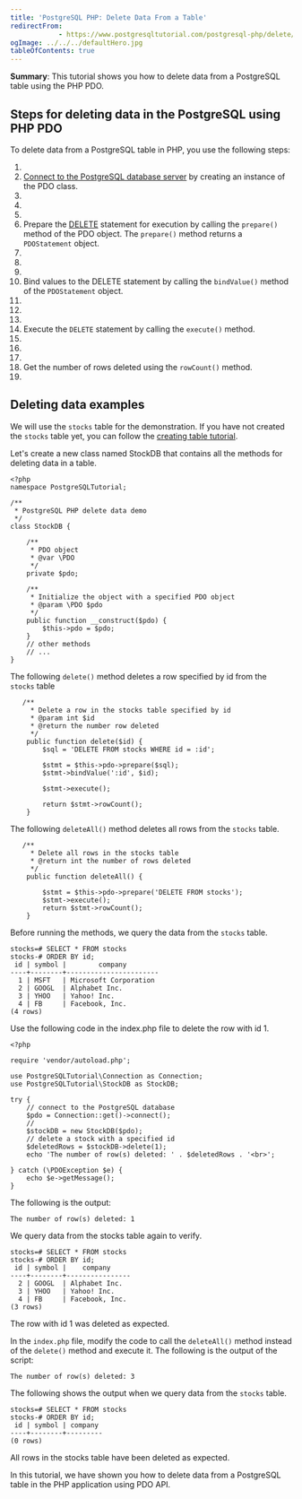 ```yaml
---
title: 'PostgreSQL PHP: Delete Data From a Table'
redirectFrom: 
            - https://www.postgresqltutorial.com/postgresql-php/delete/
ogImage: ../../../defaultHero.jpg
tableOfContents: true
---
```

<!-- wp:paragraph -->

**Summary**: This tutorial shows you how to delete data from a PostgreSQL table using the PHP PDO.

<!-- /wp:paragraph -->

<!-- wp:heading -->

## Steps for deleting data in the PostgreSQL using PHP PDO

<!-- /wp:heading -->

<!-- wp:paragraph -->

To delete data from a PostgreSQL table in PHP, you use the following steps:

<!-- /wp:paragraph -->

<!-- wp:list {"ordered":true} -->

1. <!-- wp:list-item -->
2. [Connect to the PostgreSQL database server](https://www.postgresqltutorial.com/postgresql-php/connect/) by creating an instance of the PDO class.
3. <!-- /wp:list-item -->
4.
5. <!-- wp:list-item -->
6. Prepare the [DELETE](https://www.postgresqltutorial.com/postgresql-tutorial/postgresql-delete/) statement for execution by calling the `prepare()` method of the PDO object. The `prepare()` method returns a `PDOStatement` object.
7. <!-- /wp:list-item -->
8.
9. <!-- wp:list-item -->
10. Bind values to the DELETE statement by calling the `bindValue()` method of the `PDOStatement` object.
11. <!-- /wp:list-item -->
12.
13. <!-- wp:list-item -->
14. Execute the `DELETE` statement by calling the `execute()` method.
15. <!-- /wp:list-item -->
16.
17. <!-- wp:list-item -->
18. Get the number of rows deleted using the `rowCount()` method.
19. <!-- /wp:list-item -->

<!-- /wp:list -->

<!-- wp:heading -->

## Deleting data examples

<!-- /wp:heading -->

<!-- wp:paragraph -->

We will use the `stocks` table for the demonstration. If you have not created the `stocks` table yet, you can follow the [creating table tutorial](https://www.postgresqltutorial.com/postgresql-php/create-tables/).

<!-- /wp:paragraph -->

<!-- wp:paragraph -->

Let's create a new class named StockDB that contains all the methods for deleting data in a table.

<!-- /wp:paragraph -->

<!-- wp:code {"language":"php"} -->

```
<?php
namespace PostgreSQLTutorial;

/**
 * PostgreSQL PHP delete data demo
 */
class StockDB {

    /**
     * PDO object
     * @var \PDO
     */
    private $pdo;

    /**
     * Initialize the object with a specified PDO object
     * @param \PDO $pdo
     */
    public function __construct($pdo) {
        $this->pdo = $pdo;
    }
    // other methods
    // ...
}
```

<!-- /wp:code -->

<!-- wp:paragraph -->

The following `delete()` method deletes a row specified by id from the `stocks` table

<!-- /wp:paragraph -->

<!-- wp:code {"language":"php"} -->

```
   /**
     * Delete a row in the stocks table specified by id
     * @param int $id
     * @return the number row deleted
     */
    public function delete($id) {
        $sql = 'DELETE FROM stocks WHERE id = :id';

        $stmt = $this->pdo->prepare($sql);
        $stmt->bindValue(':id', $id);

        $stmt->execute();

        return $stmt->rowCount();
    }
```

<!-- /wp:code -->

<!-- wp:paragraph -->

The following `deleteAll()` method deletes all rows from the `stocks` table.

<!-- /wp:paragraph -->

<!-- wp:code {"language":"php"} -->

```
   /**
     * Delete all rows in the stocks table
     * @return int the number of rows deleted
     */
    public function deleteAll() {

        $stmt = $this->pdo->prepare('DELETE FROM stocks');
        $stmt->execute();
        return $stmt->rowCount();
    }
```

<!-- /wp:code -->

<!-- wp:paragraph -->

Before running the methods, we query the data from the `stocks` table.

<!-- /wp:paragraph -->

<!-- wp:code {"language":"sql"} -->

```
stocks=# SELECT * FROM stocks
stocks-# ORDER BY id;
 id | symbol |        company
----+--------+-----------------------
  1 | MSFT   | Microsoft Corporation
  2 | GOOGL  | Alphabet Inc.
  3 | YHOO   | Yahoo! Inc.
  4 | FB     | Facebook, Inc.
(4 rows)
```

<!-- /wp:code -->

<!-- wp:paragraph -->

Use the following code in the index.php file to delete the row with id 1.

<!-- /wp:paragraph -->

<!-- wp:code {"language":"php"} -->

```
<?php

require 'vendor/autoload.php';

use PostgreSQLTutorial\Connection as Connection;
use PostgreSQLTutorial\StockDB as StockDB;

try {
    // connect to the PostgreSQL database
    $pdo = Connection::get()->connect();
    //
    $stockDB = new StockDB($pdo);
    // delete a stock with a specified id
    $deletedRows = $stockDB->delete(1);
    echo 'The number of row(s) deleted: ' . $deletedRows . '<br>';

} catch (\PDOException $e) {
    echo $e->getMessage();
}
```

<!-- /wp:code -->

<!-- wp:paragraph -->

The following is the output:

<!-- /wp:paragraph -->

<!-- wp:code {"language":"sql"} -->

```
The number of row(s) deleted: 1
```

<!-- /wp:code -->

<!-- wp:paragraph -->

We query data from the stocks table again to verify.

<!-- /wp:paragraph -->

<!-- wp:code {"language":"sql"} -->

```
stocks=# SELECT * FROM stocks
stocks-# ORDER BY id;
 id | symbol |    company
----+--------+----------------
  2 | GOOGL  | Alphabet Inc.
  3 | YHOO   | Yahoo! Inc.
  4 | FB     | Facebook, Inc.
(3 rows)
```

<!-- /wp:code -->

<!-- wp:paragraph -->

The row with id 1 was deleted as expected.

<!-- /wp:paragraph -->

<!-- wp:paragraph -->

In the `index.php` file, modify the code to call the `deleteAll()` method instead of the `delete()` method and execute it. The following is the output of the script:

<!-- /wp:paragraph -->

<!-- wp:code -->

```
The number of row(s) deleted: 3
```

<!-- /wp:code -->

<!-- wp:paragraph -->

The following shows the output when we query data from the `stocks` table.

<!-- /wp:paragraph -->

<!-- wp:code {"language":"sql"} -->

```
stocks=# SELECT * FROM stocks
stocks-# ORDER BY id;
 id | symbol | company
----+--------+---------
(0 rows)
```

<!-- /wp:code -->

<!-- wp:paragraph -->

All rows in the stocks table have been deleted as expected.

<!-- /wp:paragraph -->

<!-- wp:paragraph -->

In this tutorial, we have shown you how to delete data from a PostgreSQL table in the PHP application using PDO API.

<!-- /wp:paragraph -->
